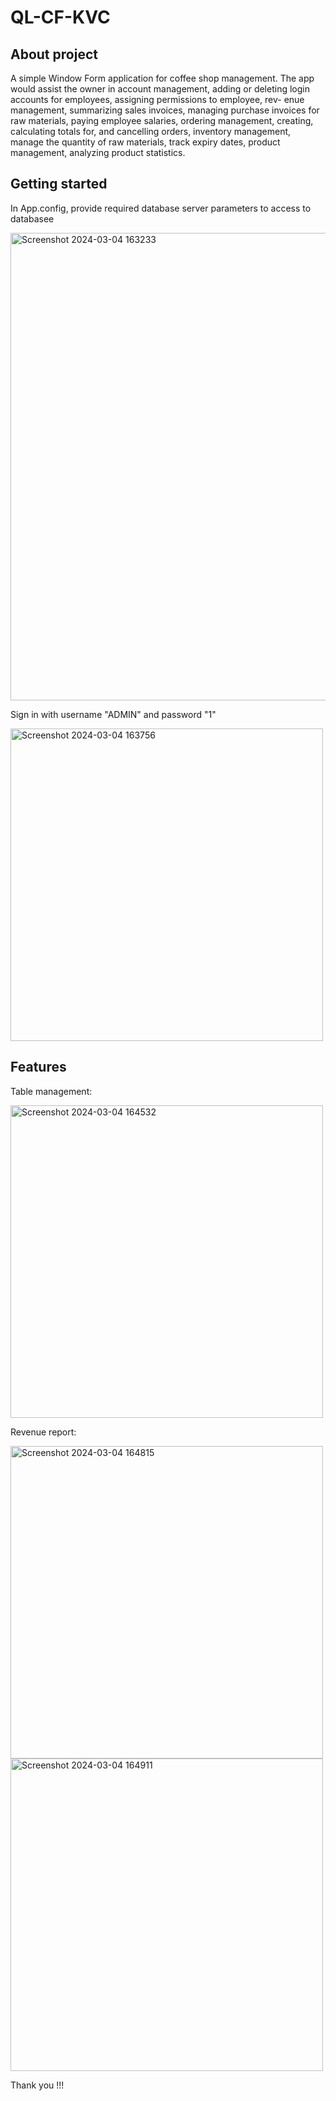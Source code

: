 # QL-CF-KVC
## About project
A simple Window Form application for coffee shop management. The app would assist the owner in
account management, adding or deleting login accounts for employees, assigning permissions to employee, rev-
enue management, summarizing sales invoices, managing purchase invoices for raw materials, paying employee
salaries, ordering management, creating, calculating totals for, and cancelling orders, inventory management,
manage the quantity of raw materials, track expiry dates, product management, analyzing product statistics.

## Getting started
In App.config, provide required database server parameters to access to databasee

<img width="748" alt="Screenshot 2024-03-04 163233" src="https://github.com/duckhoa123/QL-CF-KVC/assets/101631798/58af9672-14ab-4a3e-8e7f-528b85d80c62">

Sign in with username "ADMIN" and password "1"

<img width="500" alt="Screenshot 2024-03-04 163756" src="https://github.com/duckhoa123/QL-CF-KVC/assets/101631798/c05c9ad7-f04b-4fad-826e-ed89a56a2655">

## Features
Table management:

<img width="500" alt="Screenshot 2024-03-04 164532" src="https://github.com/duckhoa123/QL-CF-KVC/assets/101631798/f21e6acc-b797-4ada-a986-3e1c886ce22d">



Revenue report:

<img width="500" alt="Screenshot 2024-03-04 164815" src="https://github.com/duckhoa123/QL-CF-KVC/assets/101631798/3f4cd2d3-2f3f-4e27-b835-59300c52015d">


<img width="500" alt="Screenshot 2024-03-04 164911" src="https://github.com/duckhoa123/QL-CF-KVC/assets/101631798/59357e23-fe9b-490b-addd-b9ce50adf1f1">

Thank you !!!











